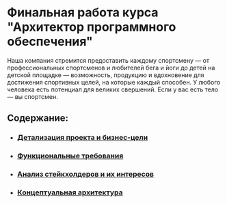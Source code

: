 # Финальная работа курса "Архитектор программного обеспечения"

Наша компания стремится предоставить каждому спортсмену — от профессиональных спортсменов и любителей бега и йоги до детей на детской площадке — возможность, продукцию и вдохновение для достижения спортивных целей, на которые каждый способен. У любого человека есть потенциал для великих свершений. Если у вас есть тело — вы спортсмен. 

## Содержание:

* ### [Детализация проекта и бизнес-цели](goals.md)

* ### [Функциональные требования](functional-requirements.md#Функциональные-требования)

* ### [Анализ стейкхолдеров и их интересов](stakeholders.md#Анализ-стейкхолдеров-и-их-интересов)

* ### [Концептуальная архитектура](concept.md)
